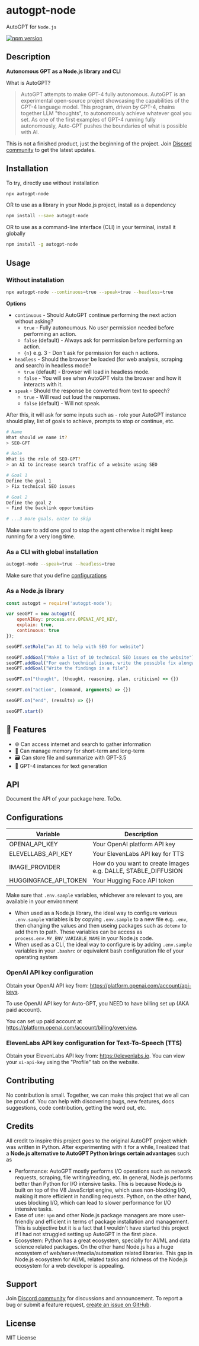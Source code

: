 # autogpt-node

AutoGPT for `Node.js`

[![npm version](https://img.shields.io/npm/v/autogpt-node.svg?style=flat)](https://www.npmjs.com/package/autogpt-node)
<!-- [![npm downloads](https://img.shields.io/npm/dm/autogpt-node.svg?style=flat)](https://www.npmjs.com/package/autogpt-node) -->

## Description

**Autonomous GPT as a Node.js library and CLI**

What is AutoGPT?

> AutoGPT attempts to make GPT-4 fully autonomous.
> AutoGPT is an experimental open-source project showcasing the capabilities of the GPT-4 language model. This program, driven by GPT-4, chains together LLM "thoughts", to autonomously achieve whatever goal you set. As one of the first examples of GPT-4 running fully autonomously, Auto-GPT pushes the boundaries of what is possible with AI.

This is not a finished product, just the beginning of the project. Join [Discord community](https://dsc.gg/invide) to get the latest updates.

## Installation

To try, directly use without installation

```bash
npx autogpt-node
```

OR to use as a library in your Node.js project, install as a dependency

```bash
npm install --save autogpt-node
```

OR to use as a command-line interface (CLI) in your terminal, install it globally

```bash
npm install -g autogpt-node
```

## Usage

### Without installation

```bash
npx autogpt-node --continuous=true --speak=true --headless=true
```

**Options**
* `continuous` - Should AutoGPT continue performing the next action without asking?
    * `true` - Fully autonoumous. No user permission needed before performing an action.
    * `false` (default) - Always ask for permission before performing an action.
    * `{n}` e.g. 3 - Don't ask for permission for each n actions.
* `headless` - Should the browser be loaded (for web analysis, scraping and search) in headless mode?
    * `true` (default) - Browser will load in headless mode.
    * `false` - You will see when AutoGPT visits the browser and how it interacts with it.
* `speak` - Should the response be converted from text to speech?
    * `true` - Will read out loud the responses.
    * `false` (default) - Will not speak.

After this, it will ask for some inputs such as - role your AutoGPT instance should play, list of goals to achieve, prompts to stop or continue, etc. 

```bash
# Name
What should we name it?
> SEO-GPT

# Role
What is the role of SEO-GPT?
> an AI to increase search traffic of a website using SEO

# Goal 1
Define the goal 1
> Fix technical SEO issues

# Goal 2
Define the goal 2
> Find the backlink opportunities

# ...3 more goals. enter to skip
```

Make sure to add one goal to stop the agent otherwise it might keep running for a very long time.

### As a CLI with global installation

```bash
autogpt-node --speak=true --headless=true
```

Make sure that you define [configurations](#configurations)

### As a Node.js library

```javascript
const autogpt = require('autogpt-node');

var seoGPT = new autogpt({ 
    openAIKey: process.env.OPENAI_API_KEY, 
    explain: true, 
    continuous: true 
});

seoGPT.setRole("an AI to help with SEO for website")

seoGPT.addGoal("Make a list of 10 technical SEO issues on the website")
seoGPT.addGoal("For each technical issue, write the possible fix alongwith code")
seoGPT.addGoal("Write the findings in a file")

seoGPT.on("thought", (thought, reasoning, plan, criticism) => {})

seoGPT.on("action", (command, arguments) => {})

seoGPT.on("end", (results) => {})

seoGPT.start()
```

## 🚀 Features

* 🌐 Can access internet and search to gather information
* 💾 Can manage memory for short-term and long-term
* 🗃️ Can store file and summarize with GPT-3.5
* 🧠 GPT-4 instances for text generation

## API
Document the API of your package here. ToDo.

## Configurations

| Variable | Description |
|----------|----------|
| OPENAI_API_KEY | Your OpenAI platform API key |
| ELEVELLABS_API_KEY| Your ElevenLabs API key for TTS |
| IMAGE_PROVIDER| How do you want to create images e.g. DALLE, STABLE_DIFFUSION |
| HUGGINGFACE_API_TOKEN | Your Hugging Face API token |

Make sure that `.env.sample` variables, whichever are relevant to you, are available in your environment

* When used as a Node.js library, the ideal way to configure various `.env.sample` variables is by copying `.env.sample` to a new file e.g. `.env`, then changing the values and then useing packages such as `dotenv` to add them to path. These variables can be access as `process.env.MY_ENV_VARIABLE_NAME` in your Node.js code.
* When used as a CLI, the ideal way to configure is by adding `.env.sample` variables in your `.bashrc` or equivalent bash configuration file of your operating system

### OpenAI API key configuration

Obtain your OpenAI API key from: https://platform.openai.com/account/api-keys.

To use OpenAI API key for Auto-GPT, you NEED to have billing set up (AKA paid account).

You can set up paid account at https://platform.openai.com/account/billing/overview.

### ElevenLabs API key configuration for Text-To-Speech (TTS)
Obtain your ElevenLabs API key from: https://elevenlabs.io. You can view your `xi-api-key` using the "Profile" tab on the website.

## Contributing
No contribution is small. Together, we can make this project that we all can be proud of. You can help with discovering bugs, new features, docs suggestions, code contribution, getting the word out, etc.

## Credits
All credit to inspire this project goes to the original AutoGPT project which was written in Python. After experimenting with it for a while, I realized that a **Node.js alternative to AutoGPT Python brings certain advantages** such as

* Performance: AutoGPT mostly performs I/O operations such as network requests, scraping, file writing/reading, etc. In general, Node.js performs better than Python for I/O intensive tasks. This is because Node.js is built on top of the V8 JavaScript engine, which uses non-blocking I/O, making it more efficient in handling requests. Python, on the other hand, uses blocking I/O, which can lead to slower performance for I/O intensive tasks.
* Ease of use: `npm` and other Node.js package managers are more user-friendly and efficient in terms of package installation and management. This is subjective but it is a fact that I wouldn't have started this project if I had not struggled setting up AutoGPT in the first place. 
* Ecosystem: Python has a great ecosystem, specially for AI/ML and data science related packages. On the other hand Node.js has a huge ecosystem of web/server/media/automation related libraries. This  gap in Node.js ecosystem for AI/ML related tasks and richness of the Node.js ecosystem for a web developer is appealing.

## Support
Join [Discord community](https://dsc.gg/invide) for discussions and announcement. To report a bug or submit a feature request, [create an issue on GitHub](https://github.com/gitcommitshow/autogpt-node/issues/new).

## License
MIT License